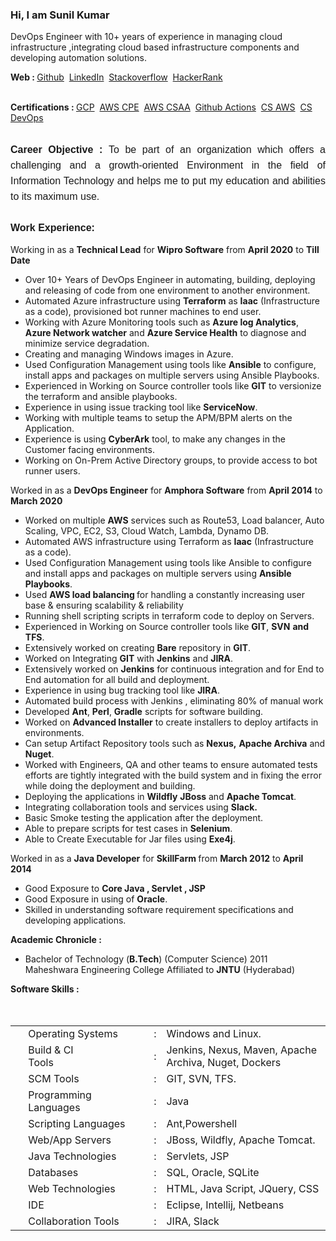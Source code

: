### Hi, I am Sunil Kumar
DevOps Engineer with 10+ years of experience in managing cloud infrastructure ,integrating cloud based infrastructure components and developing automation solutions.
<tr>
<td style="border-collapse: collapse; color: #000; font-family: opensans, sans-serif; font-size: 16px; line-height: 150%; text-align: left; padding: 0px 25px 15px 25px;" valign="top">
  
<strong>Web : </strong><a href="https://github.com/svilambi" target="_blank">Github</a>&nbsp;&nbsp;<a href="https://www.linkedin.com/in/sun7555/" target="_blank">LinkedIn</a>&nbsp;&nbsp;<a href="https://stackoverflow.com/users/2883272/sunil-kumar" target="_blank">Stackoverflow</a>&nbsp;&nbsp;<a href="https://www.hackerrank.com/svilambi?hr_r=1" target="_blank">HackerRank</a><br><br>

<strong>Certifications : </strong><a href="https://partner.cloudskillsboost.google/public_profiles/c7ee802d-a651-46f2-be77-c0e437761a55" target="_blank">GCP</a>&nbsp;&nbsp;<a href="https://sunil-kumar.s3.ap-south-1.amazonaws.com/134_3_1875777_1655905194_AWS+Course+Completion+Certificate.pdf" target="_blank">AWS CPE</a>&nbsp;&nbsp;<a href="https://udemy-certificate.s3.amazonaws.com/pdf/UC-a07f6270-dc45-47ee-8bd4-e7bdf9d19fc8.pdf" target="_blank">AWS CSAA</a>&nbsp;&nbsp;<a href="https://udemy-certificate.s3.amazonaws.com/image/UC-a786a3d5-ca74-48b1-bfd0-6d8ee7f46599.jpg" target="_blank">Github Actions</a>&nbsp;&nbsp;<a href="https://certificates.simplicdn.net/share/1532119.pdf" target="_blank">CS AWS</a>&nbsp;&nbsp;<a href="https://certificates.simplicdn.net/share/1525909.pdf" target="_blank">CS DevOps</a><br>

<p style="font-family: opensans, sans-serif; line-height: 25px; margin: 0; padding-top: 1em; font-size: 16px; text-align: justify;"><strong>Career Objective : </strong> To be part of an organization which offers a challenging and a growth-oriented Environment in the field of Information Technology and helps me to put my education and abilities to its maximum use. <br /> <br /> <strong>Work Experience:</strong></p>
<p>Working in as a <strong>Technical Lead</strong> for <strong>Wipro Software</strong> from <strong>April 2020</strong> to <strong>Till Date</strong></p>


</td>
</tr>
<tr>
<td>
<ul>
<li>Over 10+ Years of DevOps Engineer in automating, building, deploying and releasing of code from one environment to another environment.</li>
<li>Automated Azure infrastructure using <strong>Terraform</strong> as <strong>Iaac</strong> (Infrastructure as a code), provisioned bot runner machines to end user.</li>
<li>Working with Azure Monitoring tools such as <strong>Azure log Analytics</strong>, <strong>Azure Network watcher</strong> and <strong>Azure Service Health</strong> to diagnose and minimize service degradation.</li>
<li>Creating and managing Windows images in Azure.</li>
<li>Used Configuration Management using tools like <strong>Ansible</strong> to configure, install apps and packages on multiple servers using Ansible Playbooks.</li>
<li>Experienced in Working on Source controller tools like <strong>GIT</strong> to versionize the terraform and ansible playbooks.</li>
<li>Experience in using issue tracking tool like <strong>ServiceNow</strong>.</li>
<li>Working with multiple teams to setup the APM/BPM alerts on the Application.</li>
<li>Experience is using <strong>CyberArk</strong> tool, to make any changes in the Customer facing environments.</li>
<li>Working on On-Prem Active Directory groups, to provide access to bot runner users.</li>
</ul>
<p>Worked in as a <strong>DevOps Engineer</strong> for <strong>Amphora Software</strong> from <strong>April 2014</strong> to <strong>March 2020</strong></p>
<ul>
<li>Worked on multiple <strong>AWS</strong> services such as Route53, Load balancer, Auto Scaling, VPC, EC2, S3, Cloud Watch, Lambda, Dynamo DB.</li>
<li>Automated AWS infrastructure using Terraform as <strong>Iaac</strong> (Infrastructure as a code).</li>
<li>Used Configuration Management using tools like Ansible to configure and install apps and packages on multiple servers using <strong>Ansible Playbooks</strong>.</li>
<li>Used <strong>AWS load balancing </strong>for handling a constantly increasing user base & ensuring scalability & reliability</li>
<li>Running shell scripting scripts in terraform code to deploy on Servers.</li>
<li>Experienced in Working on Source controller tools like <strong>GIT</strong>, <strong>SVN</strong> <strong>and TFS</strong>.</li>
<li>Extensively worked on creating <strong>Bare</strong> repository in <strong>GIT</strong>.</li>
<li>Worked on Integrating <strong>GIT</strong> with <strong>Jenkins</strong> and <strong>JIRA</strong>.</li>
<li>Extensively worked on <strong>Jenkins</strong> for continuous integration and for End to End automation for all build and deployment.</li>
<li>Experience in using bug tracking tool like <strong>JIRA</strong>.</li>
<li>Automated build process with Jenkins , eliminating 80% of manual work</li>
<li>Developed <strong>Ant</strong>, <strong>Perl</strong>, <strong>Gradle</strong> scripts for software building.</li>
<li>Worked on <strong>Advanced Installer</strong> to create installers to deploy artifacts in environments.</li>
<li>Can setup Artifact Repository tools such as <strong>Nexus,</strong> <strong>Apache Archiva</strong> and<strong> Nuget</strong>.</li>
<li>Worked with Engineers, QA and other teams to ensure automated tests efforts are tightly integrated with the build system and in fixing the error while doing the deployment and building.</li>
<li>Deploying the applications in <strong>Wildfly</strong> <strong>JBoss</strong> and <strong>Apache Tomcat</strong>.</li>
<li>Integrating collaboration tools and services using <strong>Slack.</strong></li>
<li>Basic Smoke testing the application after the deployment.</li>
<li>Able to prepare scripts for test cases in <strong>Selenium</strong>.</li>
<li>Able to Create Executable for Jar files using <strong>Exe4j</strong>.</li>
</ul>
<p>Worked in as a <strong>Java Developer</strong> for <strong>SkillFarm </strong>from <strong>March 2012</strong> to <strong>April 2014</strong></p>
<ul>
<li>Good Exposure to <strong>Core Java , Servlet , JSP </strong></li>
<li>Good Exposure in using of <strong>Oracle</strong>.</li>
<li>Skilled in understanding software requirement specifications and developing applications.</li>
</ul>
<strong> Academic Chronicle : </strong>
<ul style="text-align: left;">
<li>Bachelor of Technology (<strong>B.Tech</strong>) (Computer Science) 2011  <br>Maheshwara Engineering College Affiliated to <strong>JNTU</strong> (Hyderabad)</li>
</ul>
</td>
</tr>
<tr>
<td style="border-collapse: collapse; color: #000; font-family: opensans, sans-serif; font-size: 16px; line-height: 150%; text-align: left; padding: 0px 25px 15px 25px;" valign="top"><strong> Software Skills : </strong><center><br><br>
<table>
<tbody>
<tr>
<td>&nbsp;</td>
<td>Operating Systems</td>
<td>:</td>
<td>Windows and Linux.</td>
</tr>
<tr>
<td>&nbsp;</td>
<td>Build &amp; CI Tools&nbsp;&nbsp;&nbsp;&nbsp;&nbsp;&nbsp;&nbsp;&nbsp;&nbsp;&nbsp;&nbsp;&nbsp;&nbsp;&nbsp;&nbsp;&nbsp;&nbsp;&nbsp;&nbsp;&nbsp;&nbsp;&nbsp;&nbsp;&nbsp;&nbsp;&nbsp;</td>
<td>:</td>
<td>Jenkins, Nexus, Maven, Apache Archiva, Nuget, Dockers</td>
</tr>
<tr>
<td>&nbsp;</td>
<td>SCM Tools</td>
<td>:</td>
<td>GIT, SVN, TFS.</td>
</tr>
<tr>
<td>&nbsp;</td>
<td>Programming Languages</td>
<td>:</td>
<td>Java</td>
</tr>
<tr>
<td>&nbsp;</td>
<td>Scripting Languages</td>
<td>:</td>
<td>Ant,Powershell</td>
</tr>
<tr>
<td>&nbsp;</td>
<td>Web/App Servers</td>
<td>:</td>
<td>JBoss, Wildfly, Apache Tomcat.</td>
</tr>
<tr>
<td>&nbsp;</td>
<td>Java Technologies</td>
<td>:</td>
<td>Servlets, JSP</td>
</tr>
<tr>
<td>&nbsp;</td>
<td>Databases</td>
<td>:</td>
<td>SQL, Oracle, SQLite</td>
</tr>
<tr>
<td>&nbsp;</td>
<td>Web Technologies</td>
<td>:</td>
<td>HTML, Java Script, JQuery, CSS</td>
</tr>
<tr>
<td>&nbsp;</td>
<td>IDE</td>
<td>:</td>
<td>Eclipse, Intellij, Netbeans</td>
</tr>
<tr>
<td>&nbsp;</td>
<td>Collaboration Tools</td>
<td>:</td>
<td>JIRA, Slack</td>
</tr>
</tbody>
</table>
</center>
</td>
</tr>
<tr>
</tr>
<tr>
<td>



